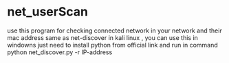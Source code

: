 # net_userScan
use this program for checking connected network in your network
and their mac address
same as net-discover in kali linux ,
you can use this in windowns just need to install python from official link and 
run in command 
python net_discover.py -r IP-address
